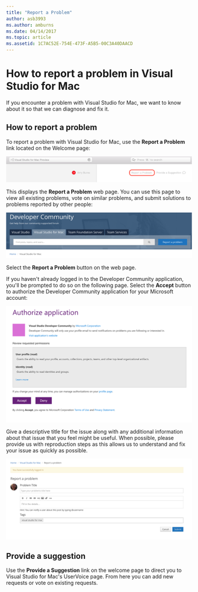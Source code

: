 ```yaml
---
title: "Report a Problem"
author: asb3993
ms.author: amburns
ms.date: 04/14/2017
ms.topic: article
ms.assetid: 1C7AC52E-754E-473F-A5B5-00C3A40DAACD
---
```


# How to report a problem in Visual Studio for Mac

If you encounter a problem with Visual Studio for Mac, we want to know about it so that we can diagnose and fix it. 

## How to report a problem

To report a problem with Visual Studio for Mac, use the **Report a Problem** link located on the Welcome page:

![report a problem link](media/report-problem-image1.png)

This displays the **Report a Problem** web page. You can use this page to view all existing problems, vote on similar problems, and submit solutions to problems reported by other people:

![report a problem webpage](media/report-problem-image2.png)

Select the **Report a Problem** button on the web page. 

If you haven't already logged in to the Developer Community application, you'll be prompted to do so on the following page. Select the **Accept** button to authorize the Developer Community application for your Microsoft account:

![report a problem webpage](media/report-problem-image3.png)

Give a descriptive title for the issue along with any additional information about that issue that you feel might be useful. When possible, please provide us with reproduction steps as this allows us to understand and fix your issue as quickly as possible.

![report a problem webpage](media/report-problem-image4.png)

## Provide a suggestion

Use the **Provide a Suggestion** link on the welcome page to direct you to Visual Studio for Mac's UserVoice page. From here you can add new requests or vote on existing requests.